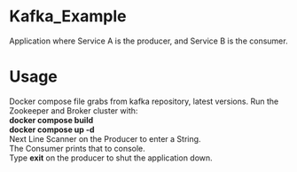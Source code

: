 # Kafka_Example
Application where Service A is the producer, and Service B is the consumer.

# Usage
Docker compose file grabs from kafka repository, latest versions. Run the Zookeeper and Broker cluster with:<br>
**docker compose build**<br>
**docker compose up -d**<br>
Next Line Scanner on the Producer to enter a String.<br>
The Consumer prints that to console.<br>
Type **exit** on the producer to shut the application down.
